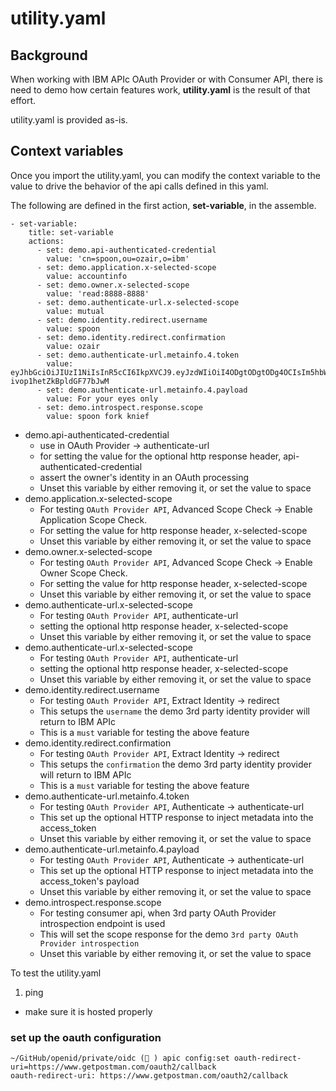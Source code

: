 # utility.yaml #

## Background ##
When working with IBM APIc OAuth Provider or with Consumer API, there is need to demo how certain features work, **utility.yaml** is the result of that effort.

utility.yaml is provided as-is.

## Context variables ##
Once you import the utility.yaml, you can modify the context variable to the value to drive the behavior of the api calls defined in this yaml.

The following are defined in the first action, **set-variable**, in the assemble.
```
- set-variable:
    title: set-variable
    actions:
      - set: demo.api-authenticated-credential
        value: 'cn=spoon,ou=ozair,o=ibm'
      - set: demo.application.x-selected-scope
        value: accountinfo
      - set: demo.owner.x-selected-scope
        value: 'read:8888-8888'
      - set: demo.authenticate-url.x-selected-scope
        value: mutual     
      - set: demo.identity.redirect.username
        value: spoon
      - set: demo.identity.redirect.confirmation
        value: ozair
      - set: demo.authenticate-url.metainfo.4.token
        value: eyJhbGciOiJIUzI1NiIsInR5cCI6IkpXVCJ9.eyJzdWIiOiI4ODgtODgtODg4OCIsIm5hbWUiOiJTcG9vbiIsImFkbWluIjp0cnVlfQ.FUzbH2_0OTbK4zwWOjzz-ivop1hetZkBpldGF77bJwM
      - set: demo.authenticate-url.metainfo.4.payload
        value: For your eyes only
      - set: demo.introspect.response.scope
        value: spoon fork knief
```
- demo.api-authenticated-credential
  - use in OAuth Provider -> authenticate-url
  - for setting the value for the optional http response header, api-authenticated-credential
  - assert the owner's identity in an OAuth processing
  - Unset this variable by either removing it, or set the value to space
- demo.application.x-selected-scope
  - For testing `OAuth Provider API`, Advanced Scope Check -> Enable Application Scope Check.
  - For setting the value for http response header, x-selected-scope
  - Unset this variable by either removing it, or set the value to space
- demo.owner.x-selected-scope
  - For testing `OAuth Provider API`, Advanced Scope Check -> Enable Owner Scope Check.
  - For setting the value for http response header, x-selected-scope
  - Unset this variable by either removing it, or set the value to space
- demo.authenticate-url.x-selected-scope
  - For testing `OAuth Provider API`, authenticate-url
  - setting the optional http response header, x-selected-scope
  - Unset this variable by either removing it, or set the value to space
- demo.authenticate-url.x-selected-scope
  - For testing `OAuth Provider API`, authenticate-url
  - setting the optional http response header, x-selected-scope
  - Unset this variable by either removing it, or set the value to space
- demo.identity.redirect.username
  - For testing `OAuth Provider API`, Extract Identity -> redirect
  - This setups the `username` the demo 3rd party identity provider will return to IBM APIc
  - This is a `must` variable for testing the above feature
- demo.identity.redirect.confirmation
  - For testing `OAuth Provider API`, Extract Identity -> redirect
  - This setups the `confirmation` the demo 3rd party identity provider will return to IBM APIc
  - This is a `must` variable for testing the above feature
- demo.authenticate-url.metainfo.4.token
  - For testing `OAuth Provider API`, Authenticate -> authenticate-url
  - This set up the optional HTTP response to inject metadata into the access_token
  - Unset this variable by either removing it, or set the value to space
- demo.authenticate-url.metainfo.4.payload
  - For testing `OAuth Provider API`, Authenticate -> authenticate-url
  - This set up the optional HTTP response to inject metadata into the access_token's payload
  - Unset this variable by either removing it, or set the value to space
- demo.introspect.response.scope
  - For testing consumer api, when 3rd party OAuth Provider introspection endpoint is used
  - This will set the scope response for the demo `3rd party OAuth Provider introspection`
  - Unset this variable by either removing it, or set the value to space

To test the utility.yaml
1. ping
  - make sure it is hosted properly








### set up the oauth configuration ###
```
~/GitHub/openid/private/oidc (💃 ) apic config:set oauth-redirect-uri=https://www.getpostman.com/oauth2/callback
oauth-redirect-uri: https://www.getpostman.com/oauth2/callback
```
